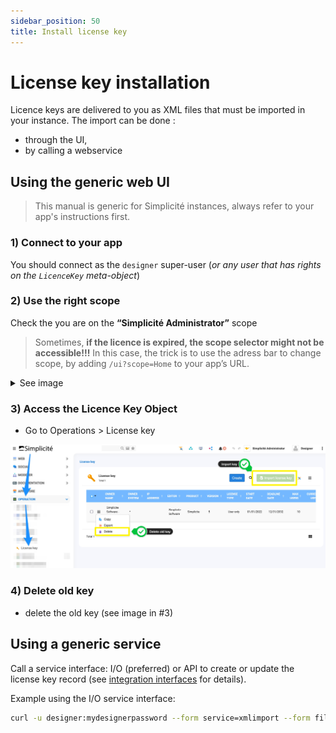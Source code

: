 ```yaml
---
sidebar_position: 50
title: Install license key
---
```


License key installation
========================

Licence keys are delivered to you as XML files that must be imported in your instance. The import can be done :
- through the UI, 
- by calling a webservice

Using the generic web UI
------------------------

> This manual is generic for Simplicité instances, always refer to your app's instructions first.

### 1) Connect to your app

You should connect as the `designer` super-user (*or any user that has rights on the `LicenceKey` meta-object*)

### 2) Use the right scope 

Check the you are on the **“Simplicité Administrator”** scope
> Sometimes, **if the licence is expired, the scope selector might not be accessible!!!** In this case, the trick is to use the adress bar to change scope, by adding `/ui?scope=Home` to your app’s URL.

<details>
<summary>See image</summary>

![Scope](img/install-licensekey/scope.png)

</details>


### 3) Access the **Licence Key** Object

- Go to Operations > License key

![key](img/install-licensekey/key.jpg)

### 4) Delete old key

- delete the old key (see image in #3)


Using a generic service
-----------------------

Call a service interface: I/O (preferred) or API to create or update the license key record (see [integration interfaces](/docs/integration/webservices/io-commandline) for details).

Example using the I/O service interface:

```bash
curl -u designer:mydesignerpassword --form service=xmlimport --form file=@/my/path/to/license.xml http(s)//myhost[:myport][/mycontextroot]/io
```